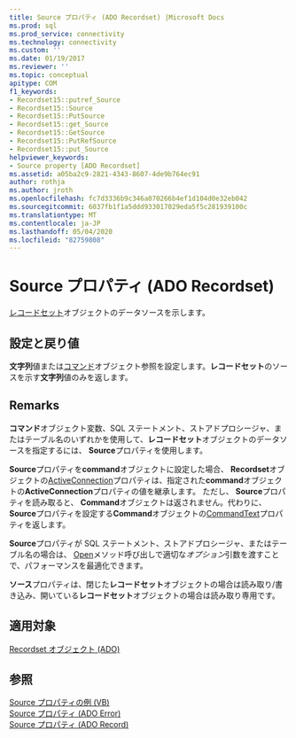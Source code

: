 ```yaml
---
title: Source プロパティ (ADO Recordset) |Microsoft Docs
ms.prod: sql
ms.prod_service: connectivity
ms.technology: connectivity
ms.custom: ''
ms.date: 01/19/2017
ms.reviewer: ''
ms.topic: conceptual
apitype: COM
f1_keywords:
- Recordset15::putref_Source
- Recordset15::Source
- Recordset15::PutSource
- Recordset15::get_Source
- Recordset15::GetSource
- Recordset15::PutRefSource
- Recordset15::put_Source
helpviewer_keywords:
- Source property [ADO Recordset]
ms.assetid: a05ba2c9-2821-4343-8607-4de9b764ec91
author: rothja
ms.author: jroth
ms.openlocfilehash: fc7d3336b9c346a070266b4ef1d104d0e32eb042
ms.sourcegitcommit: 6037fb1f1a5ddd933017029eda5f5c281939100c
ms.translationtype: MT
ms.contentlocale: ja-JP
ms.lasthandoff: 05/04/2020
ms.locfileid: "82759808"
---
```

# <a name="source-property-ado-recordset"></a>Source プロパティ (ADO Recordset)
[レコードセット](../../../ado/reference/ado-api/recordset-object-ado.md)オブジェクトのデータソースを示します。  
  
## <a name="settings-and-return-values"></a>設定と戻り値  
 **文字列**値または[コマンド](../../../ado/reference/ado-api/command-object-ado.md)オブジェクト参照を設定します。**レコードセット**のソースを示す**文字列**値のみを返します。  
  
## <a name="remarks"></a>Remarks  
 **コマンド**オブジェクト変数、SQL ステートメント、ストアドプロシージャ、またはテーブル名のいずれかを使用して、**レコードセット**オブジェクトのデータソースを指定するには、 **Source**プロパティを使用します。  
  
 **Source**プロパティを**command**オブジェクトに設定した場合、 **Recordset**オブジェクトの[ActiveConnection](../../../ado/reference/ado-api/activeconnection-property-ado.md)プロパティは、指定された**command**オブジェクトの**ActiveConnection**プロパティの値を継承します。 ただし、 **Source**プロパティを読み取ると、 **Command**オブジェクトは返されません。代わりに、 **Source**プロパティを設定する**Command**オブジェクトの[CommandText](../../../ado/reference/ado-api/commandtext-property-ado.md)プロパティを返します。  
  
 **Source**プロパティが SQL ステートメント、ストアドプロシージャ、またはテーブル名の場合は、 [Open](../../../ado/reference/ado-api/open-method-ado-recordset.md)メソッド呼び出しで適切な*オプション*引数を渡すことで、パフォーマンスを最適化できます。  
  
 **ソース**プロパティは、閉じた**レコードセット**オブジェクトの場合は読み取り/書き込み、開いている**レコードセット**オブジェクトの場合は読み取り専用です。  
  
## <a name="applies-to"></a>適用対象  
 [Recordset オブジェクト (ADO)](../../../ado/reference/ado-api/recordset-object-ado.md)  
  
## <a name="see-also"></a>参照  
 [Source プロパティの例 (VB)](../../../ado/reference/ado-api/source-property-example-vb.md)   
 [Source プロパティ (ADO Error)](../../../ado/reference/ado-api/source-property-ado-error.md)   
 [Source プロパティ (ADO Record)](../../../ado/reference/ado-api/source-property-ado-record.md)
